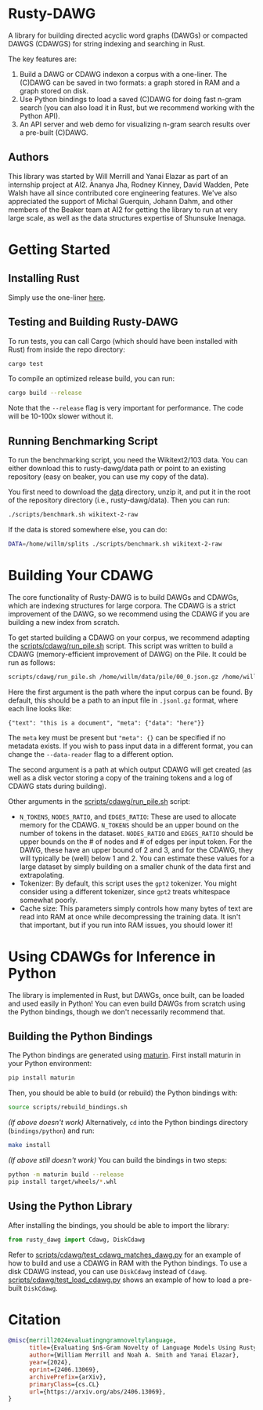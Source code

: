 # Rusty-DAWG

A library for building directed acyclic word graphs (DAWGs) or compacted DAWGS (CDAWGS) for string indexing and searching in Rust.

The key features are:
1. Build a DAWG or CDAWG indexon a corpus with a one-liner. The (C)DAWG can be saved in two formats: a graph stored in RAM and a graph stored on disk.
2. Use Python bindings to load a saved (C)DAWG for doing fast n-gram search (you can also load it in Rust, but we recommend working with the Python API).
3. An API server and web demo for visualizing n-gram search results over a pre-built (C)DAWG.

## Authors

This library was started by Will Merrill and Yanai Elazar as part of an internship project at AI2. Ananya Jha, Rodney Kinney, David Wadden, Pete Walsh have all since contributed core engineering features. We've also appreciated the support of Michal Guerquin, Johann Dahm, and other members of the Beaker team at AI2 for getting the library to run at very large scale, as well as the data structures expertise of Shunsuke Inenaga.

# Getting Started

## Installing Rust

Simply use the one-liner [here](https://www.rust-lang.org/tools/install).

## Testing and Building Rusty-DAWG

To run tests, you can call Cargo (which should have been installed with Rust) from inside the repo directory:

```bash
cargo test
```

To compile an optimized release build, you can run:

```bash
cargo build --release
```

Note that the `--release` flag is very important for performance. The code will be 10-100x slower without it.

## Running Benchmarking Script

To run the benchmarking script, you need the Wikitext2/103 data. You can either download this to rusty-dawg/data path or point to an existing repository (easy on beaker, you can use my copy of the data).

You first need to download the [data](https://drive.google.com/file/d/1XRZA2eki_Z8M0QrYN4BrbN7dghMYqYby/view?usp=sharing) directory, unzip it, and put it in the root of the repository directory (i.e., rusty-dawg/data). Then you can run:

```bash
./scripts/benchmark.sh wikitext-2-raw
```

If the data is stored somewhere else, you can do:

```bash
DATA=/home/willm/splits ./scripts/benchmark.sh wikitext-2-raw
```

<!-- The benchmarking spreadsheet requests both the runtime and the memory overhead. The total runtime will be printed out by the script's progress bar. The benchmarking script will also print out the size of the DAWG at the bottom. -->

# Building Your CDAWG

The core functionality of Rusty-DAWG is to build DAWGs and CDAWGs, which are indexing structures for large corpora. The CDAWG is a strict improvement of the DAWG, so we recommend using the CDAWG if you are building a new index from scratch.

To get started building a CDAWG on your corpus, we recommend adapting the [scripts/cdawg/run_pile.sh](https://github.com/viking-sudo-rm/rusty-dawg/blob/main/scripts/cdawg/run_pile.sh) script. This script was written to build a CDAWG (memory-efficient improvement of DAWG) on the Pile. It could be run as follows:

```bash
scripts/cdawg/run_pile.sh /home/willm/data/pile/00_0.json.gz /home/willm/cdawgs/00_0
```

Here the first argument is the path where the input corpus can be found.
By default, this should be a path to an input file in `.jsonl.gz` format, where each line looks like:

```
{"text": "this is a document", "meta": {"data": "here"}}
```

The `meta` key must be present but `"meta": {}` can be specified if no metadata exists. If you wish to pass input data in a different format, you can change the ``--data-reader`` flag to a different option.

The second argument is a path at which output CDAWG will get created (as well as a disk vector storing a copy of the training tokens and a log of CDAWG stats during building).

Other arguments in the [scripts/cdawg/run_pile.sh](https://github.com/viking-sudo-rm/rusty-dawg/blob/main/scripts/cdawg/run_pile.sh) script:

* `N_TOKENS`, `NODES_RATIO`, and `EDGES_RATIO`: These are used to allocate memory for the CDAWG. `N_TOKENS` should be an upper bound on the number of tokens in the dataset. `NODES_RATIO` and `EDGES_RATIO` should be upper bounds on the # of nodes and # of edges per input token. For the DAWG, these have an upper bound of 2 and 3, and for the CDAWG, they will typically be (well) below 1 and 2. You can estimate these values for a large dataset by simply building on a smaller chunk of the data first and extrapolating.
* Tokenizer: By default, this script uses the `gpt2` tokenizer. You might consider using a different tokenizer, since `gpt2` treats whitespace somewhat poorly.
* Cache size: This parameters simply controls how many bytes of text are read into RAM at once while decompressing the training data. It isn't that important, but if you run into RAM issues, you should lower it!

# Using CDAWGs for Inference in Python

The library is implemented in Rust, but DAWGs, once built, can be loaded and used easily in Python! You can even build DAWGs from scratch using the Python bindings, though we don't necessarily recommend that.

## Building the Python Bindings

The Python bindings are generated using [maturin](https://github.com/PyO3/maturin). First install maturin in your Python environment:

```bash
pip install maturin
```

Then, you should be able to build (or rebuild) the Python bindings with:

```bash
source scripts/rebuild_bindings.sh
```

*(If above doesn't work)* Alternatively, `cd` into the Python bindings directory (`bindings/python`) and run:

```bash
make install
```

*(If above still doesn't work)* You can build the bindings in two steps:

```bash
python -m maturin build --release
pip install target/wheels/*.whl
```

## Using the Python Library

After installing the bindings, you should be able to import the library:

```python
from rusty_dawg import Cdawg, DiskCdawg
```

Refer to [scripts/cdawg/test_cdawg_matches_dawg.py](https://github.com/viking-sudo-rm/rusty-dawg/blob/main/scripts/cdawg/test_cdawg_matches_dawg.py) for an example of how to build and use a CDAWG in RAM with the Python bindings. To use a disk CDAWG instead, you can use `DiskCdawg` instead of `Cdawg`. [scripts/cdawg/test_load_cdawg.py](https://github.com/viking-sudo-rm/rusty-dawg/blob/main/scripts/cdawg/test_load_cdawg.py) shows an example of how to load a pre-built `DiskCdawg`.

# Citation

```bibtex
@misc{merrill2024evaluatingngramnoveltylanguage,
      title={Evaluating $n$-Gram Novelty of Language Models Using Rusty-DAWG},
      author={William Merrill and Noah A. Smith and Yanai Elazar},
      year={2024},
      eprint={2406.13069},
      archivePrefix={arXiv},
      primaryClass={cs.CL}
      url={https://arxiv.org/abs/2406.13069},
}
```

